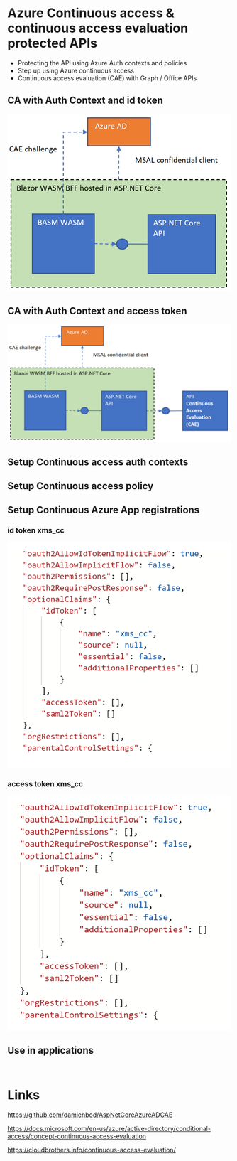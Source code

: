 
# Azure Continuous access & continuous access evaluation protected APIs

- Protecting the API using Azure Auth contexts and policies
- Step up using Azure continuous access
- Continuous access evaluation (CAE) with Graph / Office APIs

## CA with Auth Context and id token

![CA with Auth Context and id token](https://github.com/damienbod/aspnetcore-standup-securing-apis/blob/main/details/cae/setup_cae_id_token.png)

## CA with Auth Context and access token

![CA with Auth Context and access token](https://github.com/damienbod/aspnetcore-standup-securing-apis/blob/main/details/cae/setup_cae_access_token.png)

## Setup Continuous access auth contexts

## Setup Continuous access policy

## Setup Continuous Azure App registrations

### id token xms_cc

![CA with Auth Context and xms_cc](https://github.com/damienbod/aspnetcore-standup-securing-apis/blob/main/details/cae/id_token_xms_cc.png)

### access token xms_cc

![CA with Auth Context and xms_cc](https://github.com/damienbod/aspnetcore-standup-securing-apis/blob/main/details/cae/access_token_xms_cc.png)

## Use in applications

```csharp
```

```csharp
```

# Links

https://github.com/damienbod/AspNetCoreAzureADCAE

https://docs.microsoft.com/en-us/azure/active-directory/conditional-access/concept-continuous-access-evaluation

https://cloudbrothers.info/continuous-access-evaluation/
